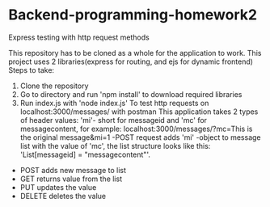 # Backend-programming-homework2
Express testing with http request methods

This repository has to be cloned as a whole for the application to work.
This project uses 2 libraries(express for routing, and ejs for dynamic frontend)
Steps to take:
  1. Clone the repository
  2. Go to directory and run 'npm install' to download required libraries
  3. Run index.js with 'node index.js'
To test http requests on localhost:3000/messages/ with postman
This application takes 2 types of header values: 'mi'- short for messageid and 'mc' for messagecontent, for example: localhost:3000/messages/?mc=This is the original message&mi=1     -POST request adds 'mi' -object to message list with the value of 'mc', the list structure looks like this: 'List[messageid] = "messagecontent"'. 
- POST adds new message to list
- GET returns value from the list
- PUT updates the value 
- DELETE deletes the value
